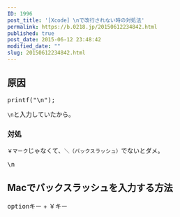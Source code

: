 ```yaml
---
ID: 1996
post_title: '[Xcode] \nで改行されない時の対処法'
permalink: https://b.0218.jp/20150612234842.html
published: true
post_date: 2015-06-12 23:48:42
modified_date: ""
slug: 20150612234842.html
---
```

<h2>原因</h2>
<pre>printf("\n");</pre>

<p><code>\n</code>と入力していたから。</p>

<h3>対処</h3>
<p><code>￥マーク</code>じゃなくて、<code>＼（バックスラッシュ）</code>でないとダメ。</p>

<pre>\n</pre>

<h2>Macでバックスラッシュを入力する方法</h2>
<p><kbd>optionキー</kbd> + <kbd>￥キー</kbd></p>
